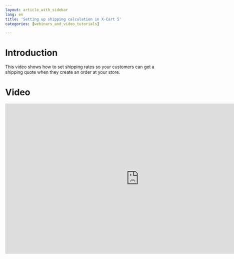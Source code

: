 ```yaml
---
layout: article_with_sidebar
lang: en
title: 'Setting up shipping calculation in X-Cart 5'
categories: [webinars_and_video_tutorials]

---
```




# Introduction

This video shows how to set shipping rates so your customers can get a shipping quote when they create an order at your store.

# Video

<iframe class="youtube-player" type="text/html" style="width: 853px; height: 480px" src="https://www.youtube.com/embed/wKpHByus01o" frameborder="0"></iframe>